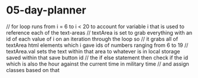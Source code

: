 # 05-day-planner

// for loop runs from i = 6 to i < 20 to account for variable i that is used to reference each of the text-areas
// textArea is set to grab everything with an id of each value of i on an iteration through the loop so 
// it grabs all of textArea html elements which i gave ids of numbers ranging from 6 to 19
// textArea.val sets the text within that area to whatever is in local storage saved within that save button id
// the if else statement then check if the id which is also the hour against the current time in military time
// and assign classes based on that